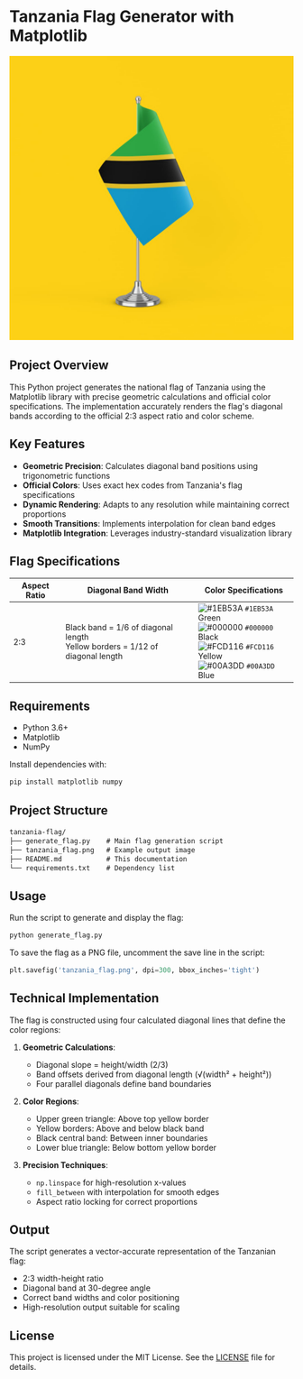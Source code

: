 # Tanzania Flag Generator with Matplotlib

![Tanzania Flag](Resources/TZ.jpg)

## Project Overview
This Python project generates the national flag of Tanzania using the Matplotlib library with precise geometric calculations and official color specifications. The implementation accurately renders the flag's diagonal bands according to the official 2:3 aspect ratio and color scheme.

## Key Features
- **Geometric Precision**: Calculates diagonal band positions using trigonometric functions
- **Official Colors**: Uses exact hex codes from Tanzania's flag specifications
- **Dynamic Rendering**: Adapts to any resolution while maintaining correct proportions
- **Smooth Transitions**: Implements interpolation for clean band edges
- **Matplotlib Integration**: Leverages industry-standard visualization library

## Flag Specifications
| Aspect Ratio | Diagonal Band Width | Color Specifications |
|-------------|---------------------|----------------------|
| 2:3 | Black band = 1/6 of diagonal length<br>Yellow borders = 1/12 of diagonal length | ![#1EB53A](https://via.placeholder.com/15/1EB53A/000000?text=+) `#1EB53A` Green<br>![#000000](https://via.placeholder.com/15/000000/000000?text=+) `#000000` Black<br>![#FCD116](https://via.placeholder.com/15/FCD116/000000?text=+) `#FCD116` Yellow<br>![#00A3DD](https://via.placeholder.com/15/00A3DD/000000?text=+) `#00A3DD` Blue |

## Requirements
- Python 3.6+
- Matplotlib
- NumPy

Install dependencies with:
```bash
pip install matplotlib numpy
```

## Project Structure
```
tanzania-flag/
├── generate_flag.py    # Main flag generation script
├── tanzania_flag.png   # Example output image
├── README.md           # This documentation
└── requirements.txt    # Dependency list
```

## Usage
Run the script to generate and display the flag:
```bash
python generate_flag.py
```

To save the flag as a PNG file, uncomment the save line in the script:
```python
plt.savefig('tanzania_flag.png', dpi=300, bbox_inches='tight')
```

## Technical Implementation
The flag is constructed using four calculated diagonal lines that define the color regions:

1. **Geometric Calculations**:
   - Diagonal slope = height/width (2/3)
   - Band offsets derived from diagonal length (√(width² + height²))
   - Four parallel diagonals define band boundaries

2. **Color Regions**:
   - Upper green triangle: Above top yellow border
   - Yellow borders: Above and below black band
   - Black central band: Between inner boundaries
   - Lower blue triangle: Below bottom yellow border

3. **Precision Techniques**:
   - `np.linspace` for high-resolution x-values
   - `fill_between` with interpolation for smooth edges
   - Aspect ratio locking for correct proportions

## Output
The script generates a vector-accurate representation of the Tanzanian flag:
- 2:3 width-height ratio
- Diagonal band at 30-degree angle
- Correct band widths and color positioning
- High-resolution output suitable for scaling

## License
This project is licensed under the MIT License. See the [LICENSE](LICENSE) file for details.
